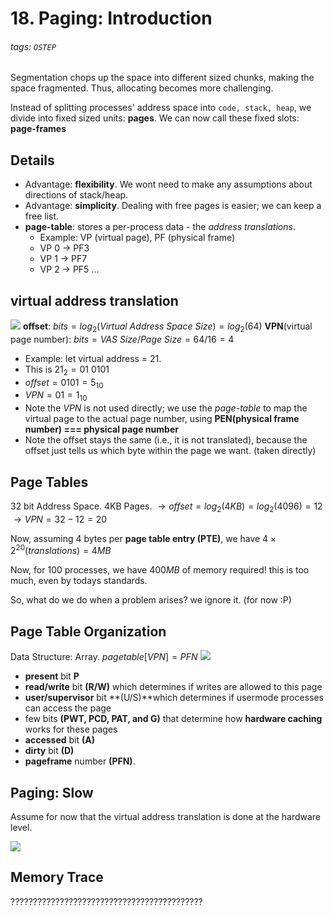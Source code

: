 # 18. Paging: Introduction
###### tags: `OSTEP`

Segmentation chops up the space into different sized chunks, making the space fragmented. Thus, allocating becomes more challenging.

Instead of splitting processes' address space into `code, stack, heap`, we divide into fixed sized units: **pages**. We can now call these fixed slots: **page-frames**

## Details
- Advantage: **flexibility**. We wont need to make any assumptions about directions of stack/heap.
- Advantage: **simplicity**. Dealing with free pages is easier; we can keep a free list.
- **page-table**: stores a per-process data - the *address translations*.
    - Example: VP (virtual page), PF (physical frame)
    - VP 0 -> PF3
    - VP 1 -> PF7
    - VP 2 -> PF5 ...
## virtual address translation
![](https://i.imgur.com/5bA0syf.png)
**offset**: $bits = log_2(Virtual\ Address\ Space\ Size) = log_2(64)$ 
**VPN**(virtual page number): $bits = VAS\ Size/Page\ Size = 64/16 = 4$
- Example: let virtual address = 21.
- This is $21_2 = 01\ 0101$
- $offset = 0101 = 5_{10}$
- $VPN = 01 = 1_{10}$
- Note the *VPN* is not used directly; we use the *page-table* to map the virtual page to the actual page number, using **PEN(physical frame number) === physical page number**
- Note the offset stays the same (i.e., it is not translated), because the offset just tells us which byte within the page we want. (taken directly)

## Page Tables
32 bit Address Space. 4KB Pages.
$\rightarrow offset = log_2(4KB) = log_2(4096) = 12$
$\rightarrow VPN = 32-12 = 20$

Now, assuming 4 bytes per **page table entry (PTE)**, we have $4\times 2^{20} (translations) = 4MB$

Now, for $100$ processes, we have $400MB$ of memory required! this is too much, even by todays standards.

So, what do we do when a problem arises? we ignore it. (for now :P)

## Page Table Organization
Data Structure: Array. $pagetable[VPN] = PFN$
![](https://i.imgur.com/GAPpj2u.png)
- **present** bit **P**
- **read/write** bit **(R/W)** which determines if writes are allowed to this page
- **user/supervisor** bit **(U/S)**which determines if usermode processes can access the page
- few bits **(PWT, PCD, PAT, and G)** that determine how **hardware caching** works for these pages
- **accessed** bit **(A)** 
- **dirty** bit **(D)**
- **pageframe** number **(PFN)**.

## Paging: Slow
Assume for now that the virtual address translation is done at the hardware level.

![](https://i.imgur.com/xo6Am0U.png)

## Memory Trace
???????????????????????????????????????????
